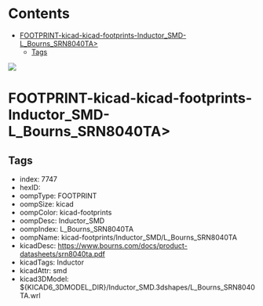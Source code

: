 



Contents
========

* [FOOTPRINT-kicad-kicad-footprints-Inductor_SMD-L_Bourns_SRN8040TA>](#footprint-kicad-kicad-footprints-inductor_smd-l_bourns_srn8040ta)
	* [Tags](#tags)
  
![][im]
# FOOTPRINT-kicad-kicad-footprints-Inductor_SMD-L_Bourns_SRN8040TA>

## Tags

- index: 7747
- hexID: 
- oompType: FOOTPRINT
- oompSize: kicad
- oompColor: kicad-footprints
- oompDesc: Inductor_SMD
- oompIndex: L_Bourns_SRN8040TA
- oompName: kicad-footprints/Inductor_SMD/L_Bourns_SRN8040TA
- kicadDesc: https://www.bourns.com/docs/product-datasheets/srn8040ta.pdf
- kicadTags: Inductor
- kicadAttr: smd
- kicad3DModel: ${KICAD6_3DMODEL_DIR}/Inductor_SMD.3dshapes/L_Bourns_SRN8040TA.wrl



[im]: image.png
